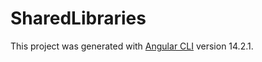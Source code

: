 # SharedLibraries

This project was generated with [Angular CLI](https://github.com/angular/angular-cli) version 14.2.1.

